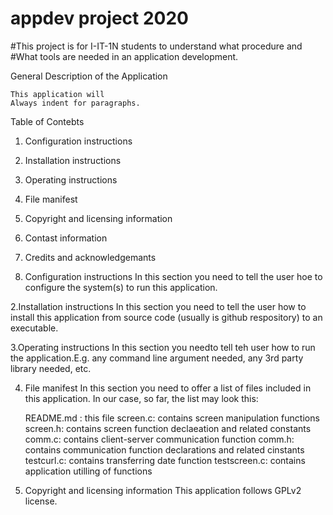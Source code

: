 
# appdev project 2020

#This project is for I-IT-1N students to understand what procedure and
#What tools are needed in an application development.


General Description of the Application

	This application will 
	Always indent for paragraphs.

Table of Contebts
1. Configuration instructions
2. Installation instructions
3. Operating instructions
4. File manifest
5. Copyright and licensing information
6. Contast information
7. Credits and acknowledgemants


1. Configuration instructions
	In this section you need to tell the user hoe to configure the system(s)
	to run this application.

2.Installation instructions
	In this section you need to tell the user how to install this application
	from source code (usually is github respository) to an executable.

3.Operating instructions
	In this section you needto tell teh user how to run the application.E.g.
	any command line argument needed, any 3rd party library needed, etc.

4. File manifest
	In this section you need to offer a list of files included in this application.
	In our case, so far, the list may look this:

	README.md : this file
	screen.c: contains screen manipulation functions
	screen.h: contains screen function declaeation and related constants
	comm.c: contains client-server communication function
	comm.h: contains communication function declarations and related cinstants
	testcurl.c: contains transferring date function
	testscreen.c: contains application utilling of functions

5. Copyright and licensing information
		This application follows GPLv2 license.
